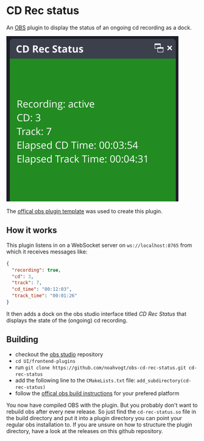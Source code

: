 # CD Rec status

An [OBS](https://github.com/obsproject/obs-studio) plugin to display the status of an ongoing cd recording as a dock.

![](recording_active.jpg)

The [offical obs plugin template](https://github.com/obsproject/obs-plugintemplate) was used to create this plugin.

## How it works

This plugin listens in on a WebSocket server on `ws://localhost:8765` from which it receives messages like:
```json
{
  "recording": true,
  "cd": 3,
  "track": 7,
  "cd_time": "00:12:03",
  "track_time": "00:01:26"
}
```
It then adds a dock on the obs studio interface titled *CD Rec Status* that displays the state of the (ongoing) cd recording.


## Building
- checkout the [obs studio](https://github.com/obsproject/obs-studio) repository
- `cd UI/frontend-plugins`
- run `git clone https://github.com/noahvogt/obs-cd-rec-status.git cd-rec-status`
- add the following line to the `CMakeLists.txt` file: `add_subdirectory(cd-rec-status)`
- follow the [offical obs build instructions](https://github.com/obsproject/obs-studio/wiki/Install-Instructions#building-obs-studio) for your prefered platform

You now have compiled OBS with the plugin. But you probably don't want to rebuild obs after every new release. So just find the `cd-rec-status.so` file in the build directory and put it into a plugin directory you can point your regular obs installation to. If you are unsure on how to structure the plugin directory, have a look at the releases on this github repository.
